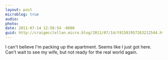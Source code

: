 ```yaml
---
layout: post
microblog: true
audio: 
photo: 
date: 2011-07-14 12:56:54 -0600
guid: http://craigmcclellan.micro.blog/2011/07/14/t91581957263212544.html
---
```

I can't believe I'm packing up the apartment. Seems like I just got here. Can't wait to see my wife, but not ready for the real world again.

